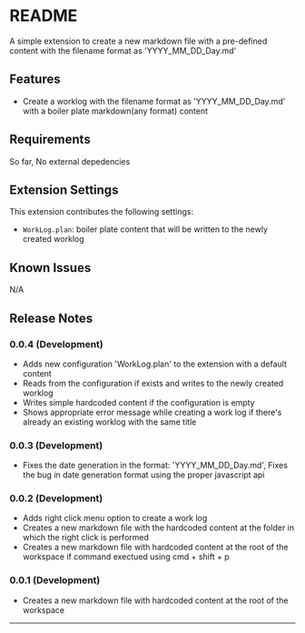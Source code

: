 # README

A simple extension to create a new markdown file with a pre-defined content with the filename format as 'YYYY_MM_DD_Day.md'

## Features

- Create a worklog with the filename format as 'YYYY_MM_DD_Day.md' with a boiler plate markdown(any format) content

## Requirements

So far, No external depedencies

## Extension Settings

This extension contributes the following settings:

- `WorkLog.plan`: boiler plate content that will be written to the newly created worklog

## Known Issues

N/A

## Release Notes

### 0.0.4 (Development)

- Adds new configuration 'WorkLog.plan' to the extension with a default content
- Reads from the configuration if exists and writes to the newly created worklog
- Writes simple hardcoded content if the configuration is empty
- Shows appropriate error message while creating a work log if there's already an existing worklog with the same title

### 0.0.3 (Development)

- Fixes the date generation in the format: 'YYYY_MM_DD_Day.md', Fixes the bug in date generation format using the proper javascript api

### 0.0.2 (Development)

- Adds right click menu option to create a work log
- Creates a new markdown file with the hardcoded content at the folder in which the right click is performed
- Creates a new markdown file with hardcoded content at the root of the workspace if command exectued using cmd + shift + p

### 0.0.1 (Development)

- Creates a new markdown file with hardcoded content at the root of the workspace

---
